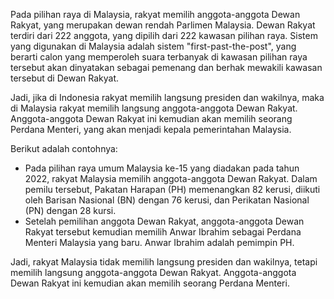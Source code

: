 Pada pilihan raya di Malaysia, rakyat memilih anggota-anggota Dewan Rakyat, yang merupakan dewan rendah Parlimen Malaysia. Dewan Rakyat terdiri dari 222 anggota, yang dipilih dari 222 kawasan pilihan raya. Sistem yang digunakan di Malaysia adalah sistem "first-past-the-post", yang berarti calon yang memperoleh suara terbanyak di kawasan pilihan raya tersebut akan dinyatakan sebagai pemenang dan berhak mewakili kawasan tersebut di Dewan Rakyat.

Jadi, jika di Indonesia rakyat memilih langsung presiden dan wakilnya, maka di Malaysia rakyat memilih langsung anggota-anggota Dewan Rakyat. Anggota-anggota Dewan Rakyat ini kemudian akan memilih seorang Perdana Menteri, yang akan menjadi kepala pemerintahan Malaysia.

Berikut adalah contohnya:

* Pada pilihan raya umum Malaysia ke-15 yang diadakan pada tahun 2022, rakyat Malaysia memilih anggota-anggota Dewan Rakyat. Dalam pemilu tersebut, Pakatan Harapan (PH) memenangkan 82 kerusi, diikuti oleh Barisan Nasional (BN) dengan 76 kerusi, dan Perikatan Nasional (PN) dengan 28 kursi.
* Setelah pemilihan anggota Dewan Rakyat, anggota-anggota Dewan Rakyat tersebut kemudian memilih Anwar Ibrahim sebagai Perdana Menteri Malaysia yang baru. Anwar Ibrahim adalah pemimpin PH.

Jadi, rakyat Malaysia tidak memilih langsung presiden dan wakilnya, tetapi memilih langsung anggota-anggota Dewan Rakyat. Anggota-anggota Dewan Rakyat ini kemudian akan memilih seorang Perdana Menteri.